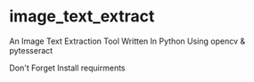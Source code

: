 # image_text_extract


An Image Text Extraction Tool Written In Python Using opencv & pytesseract

Don't Forget Install requirments
